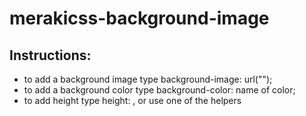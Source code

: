 # merakicss-background-image
## Instructions:
- to add a background image type background-image: url("");
- to add a background color type background-color: name of color;
- to add height type height: , or use one of the helpers